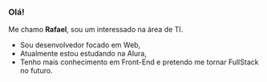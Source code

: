 ### Olá!

Me chamo **Rafael**, sou um interessado na área de TI.

* Sou desenvolvedor focado em Web,
* Atualmente estou estudando na Alura,
* Tenho mais conhecimento em Front-End e pretendo me tornar FullStack no futuro.

<!--
**rafae1-afonso/rafae1-afonso** is a ✨ _special_ ✨ repository because its `README.md` (this file) appears on your GitHub profile.

Here are some ideas to get you started:

- 🔭 I’m currently working on ...
- 🌱 I’m currently learning ...
- 👯 I’m looking to collaborate on ...
- 🤔 I’m looking for help with ...
- 💬 Ask me about ...
- 📫 How to reach me: ...
- 😄 Pronouns: ...
- ⚡ Fun fact: ...
-->
